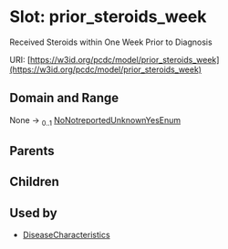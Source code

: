 
# Slot: prior_steroids_week


Received Steroids within One Week Prior to Diagnosis

URI: [https://w3id.org/pcdc/model/prior_steroids_week](https://w3id.org/pcdc/model/prior_steroids_week)


## Domain and Range

None &#8594;  <sub>0..1</sub> [NoNotreportedUnknownYesEnum](NoNotreportedUnknownYesEnum.md)

## Parents


## Children


## Used by

 * [DiseaseCharacteristics](DiseaseCharacteristics.md)
